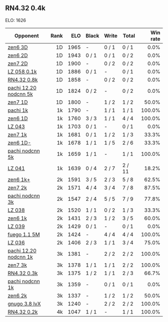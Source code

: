 ## RN4.32 0.4k ##

ELO: 1626

Opponent | Rank | ELO | Black | Write | Total | Win rate
---------|-----:|----:|-------|-------|-------|-------:
[zen6 3D](zen6%203D.md) | 1D | 1965 | - | 0 / 1 | 0 / 1 | 0.0%
[zen6 2D](zen6%202D.md) | 1D | 1943 | 0 / 1 | 0 / 1 | 0 / 2 | 0.0%
[zen7 2D](zen7%202D.md) | 1D | 1900 | - | 0 / 2 | 0 / 2 | 0.0%
[LZ 058 0.1k](LZ%20058%200.1k.md) | 1D | 1886 | 0 / 1 | - | 0 / 1 | 0.0%
[RN4.32 0.8k](RN4.32%200.8k.md) | 1D | 1858 | - | 0 / 2 | 0 / 2 | 0.0%
[pachi 12.20 nodcnn 5k](pachi%2012.20%20nodcnn%205k.md) | 1D | 1824 | 0 / 2 | - | 0 / 2 | 0.0%
[zen7 1D](zen7%201D.md) | 1D | 1800 | - | 1 / 2 | 1 / 2 | 50.0%
[pachi 1k](pachi%201k.md) | 1k | 1790 | - | 1 / 1 | 1 / 1 | 100.0%
[zen6 1D](zen6%201D.md) | 1k | 1760 | 3 / 3 | 1 / 1 | 4 / 4 | 100.0%
[LZ 043](LZ%20043.md) | 1k | 1703 | 0 / 1 | - | 0 / 1 | 0.0%
[zen7 1k](zen7%201k.md) | 1k | 1681 | 0 / 1 | 1 / 2 | 1 / 3 | 33.3%
[zen6 1D-](zen6%201D-.md) | 1k | 1678 | 1 / 1 | 1 / 5 | 2 / 6 | 33.3%
[pachi nodcnn 5k](pachi%20nodcnn%205k.md) | 1k | 1659 | 1 / 1 | - | 1 / 1 | 100.0%
[LZ 041](LZ%20041.md) | 1k | 1639 | 0 / 4 | 2 / 7 | 2 / 11 | 18.2%
[zen6 1k+](zen6%201k+.md) | 2k | 1591 | 3 / 5 | 2 / 3 | 5 / 8 | 62.5%
[zen7 2k](zen7%202k.md) | 2k | 1571 | 4 / 4 | 3 / 4 | 7 / 8 | 87.5%
[pachi nodcnn 3k](pachi%20nodcnn%203k.md) | 2k | 1547 | 2 / 4 | 5 / 5 | 7 / 9 | 77.8%
[LZ 038](LZ%20038.md) | 2k | 1520 | 1 / 1 | 0 / 2 | 1 / 3 | 33.3%
[zen6 1k](zen6%201k.md) | 2k | 1431 | 2 / 3 | 1 / 2 | 3 / 5 | 60.0%
[LZ 039](LZ%20039.md) | 2k | 1429 | 0 / 1 | - | 0 / 1 | 0.0%
[fuego 1.1 5M](fuego%201.1%205M.md) | 2k | 1424 | - | 4 / 4 | 4 / 4 | 100.0%
[LZ 036](LZ%20036.md) | 2k | 1406 | 2 / 3 | 1 / 1 | 3 / 4 | 75.0%
[pachi 12.20 nodcnn 1k](pachi%2012.20%20nodcnn%201k.md) | 3k | 1381 | - | 2 / 2 | 2 / 2 | 100.0%
[zen7 3k](zen7%203k.md) | 3k | 1378 | 1 / 1 | 1 / 1 | 2 / 2 | 100.0%
[RN4.32 0.3k](RN4.32%200.3k.md) | 3k | 1375 | 1 / 2 | 1 / 1 | 2 / 3 | 66.7%
[pachi nodcnn 1k](pachi%20nodcnn%201k.md) | 3k | 1359 | - | 0 / 1 | 0 / 1 | 0.0%
[zen6 2k](zen6%202k.md) | 3k | 1337 | - | 1 / 2 | 1 / 2 | 50.0%
[gnugo 3.8 lvX](gnugo%203.8%20lvX.md) | 3k | 1240 | - | 2 / 2 | 2 / 2 | 100.0%
[RN4.32 0.2k](RN4.32%200.2k.md) | 4k | 1047 | 1 / 1 | - | 1 / 1 | 100.0%
